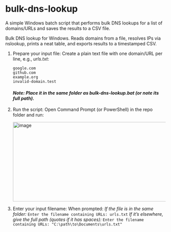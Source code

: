 # bulk-dns-lookup
A simple Windows batch script that performs bulk DNS lookups for a list of domains/URLs and saves the results to a CSV file.

Bulk DNS lookup for Windows. Reads domains from a file, resolves IPs via nslookup, prints a neat table, and exports results to a timestamped CSV.

1. Prepare your input file:
     Create a plain text file with one domain/URL per line, e.g., *urls.txt*:
      ```
      google.com
      github.com
      example.org
      invalid-domain.test
      ```
     #### *Note: Place it in the same folder as bulk-dns-lookup.bat (or note its full path).*

2. Run the script:
      Open Command Prompt (or PowerShell) in the repo folder and run:
   
      <img width="717" height="250" alt="image" src="https://github.com/user-attachments/assets/98280912-6313-4474-940e-97700757152e" />

3. Enter your input filename:
      When prompted:
        *If the file is in the same folder:*
             ```
             Enter the filename containing URLs: urls.txt
             ```
        *If it’s elsewhere, give the full path (quotes if it has spaces):*
             ```
             Enter the filename containing URLs: "C:\path\to\Documents\urls.txt"
             ```
